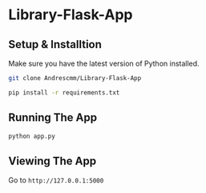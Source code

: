 # Library-Flask-App

## Setup & Installtion

Make sure you have the latest version of Python installed.

```bash
git clone Andrescmm/Library-Flask-App
```

```bash
pip install -r requirements.txt
```

## Running The App

```bash
python app.py
```

## Viewing The App

Go to `http://127.0.0.1:5000`
